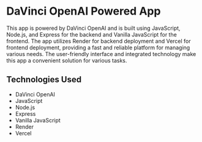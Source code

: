 # DaVinci OpenAI Powered App

This app is powered by DaVinci OpenAI and is built using JavaScript, Node.js, and Express for the backend and Vanilla JavaScript for the frontend. The app utilizes Render for backend deployment and Vercel for frontend deployment, providing a fast and reliable platform for managing various needs. The user-friendly interface and integrated technology make this app a convenient solution for various tasks.

## Technologies Used

- DaVinci OpenAI
- JavaScript
- Node.js
- Express
- Vanilla JavaScript
- Render
- Vercel

